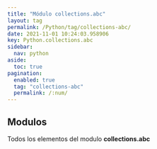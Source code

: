 ```yaml
---
title: "Módulo collections.abc"
layout: tag
permalink: /Python/tag/collections-abc/
date: 2021-11-01 10:24:03.958906
key: Python.collections.abc
sidebar: 
  nav: python
aside: 
  toc: true
pagination: 
  enabled: true
  tag: "collections-abc"
  permalink: /:num/
---
```


<h2>Modulos</h2>
Todos los elementos del modulo <strong>collections.abc</strong>
